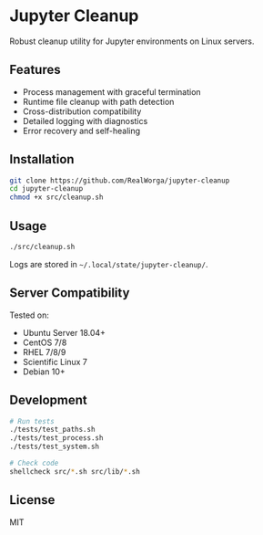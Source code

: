 # Jupyter Cleanup

Robust cleanup utility for Jupyter environments on Linux servers.

## Features

- Process management with graceful termination
- Runtime file cleanup with path detection
- Cross-distribution compatibility
- Detailed logging with diagnostics
- Error recovery and self-healing

## Installation

```bash
git clone https://github.com/RealWorga/jupyter-cleanup
cd jupyter-cleanup
chmod +x src/cleanup.sh
```

## Usage

```bash
./src/cleanup.sh
```

Logs are stored in `~/.local/state/jupyter-cleanup/`.

## Server Compatibility

Tested on:
- Ubuntu Server 18.04+
- CentOS 7/8
- RHEL 7/8/9
- Scientific Linux 7
- Debian 10+

## Development

```bash
# Run tests
./tests/test_paths.sh
./tests/test_process.sh
./tests/test_system.sh

# Check code
shellcheck src/*.sh src/lib/*.sh
```

## License

MIT